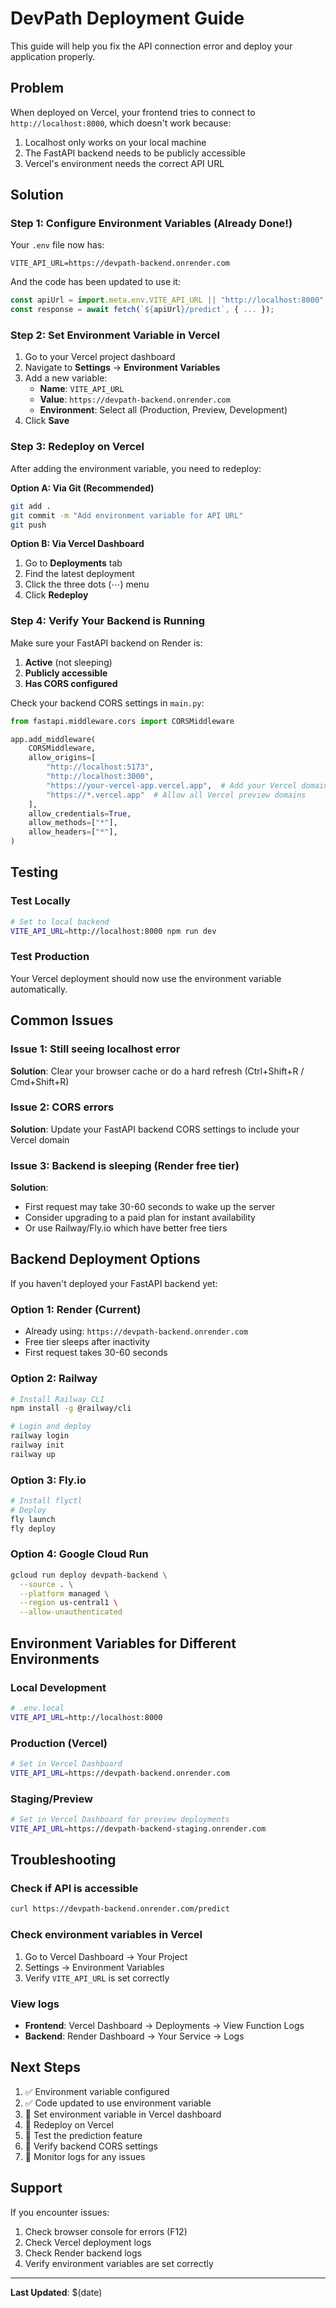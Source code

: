 # DevPath Deployment Guide

This guide will help you fix the API connection error and deploy your application properly.

## Problem

When deployed on Vercel, your frontend tries to connect to `http://localhost:8000`, which doesn't work because:
1. Localhost only works on your local machine
2. The FastAPI backend needs to be publicly accessible
3. Vercel's environment needs the correct API URL

## Solution

### Step 1: Configure Environment Variables (Already Done!)

Your `.env` file now has:
```
VITE_API_URL=https://devpath-backend.onrender.com
```

And the code has been updated to use it:
```javascript
const apiUrl = import.meta.env.VITE_API_URL || "http://localhost:8000";
const response = await fetch(`${apiUrl}/predict`, { ... });
```

### Step 2: Set Environment Variable in Vercel

1. Go to your Vercel project dashboard
2. Navigate to **Settings** → **Environment Variables**
3. Add a new variable:
   - **Name**: `VITE_API_URL`
   - **Value**: `https://devpath-backend.onrender.com`
   - **Environment**: Select all (Production, Preview, Development)
4. Click **Save**

### Step 3: Redeploy on Vercel

After adding the environment variable, you need to redeploy:

**Option A: Via Git (Recommended)**
```bash
git add .
git commit -m "Add environment variable for API URL"
git push
```

**Option B: Via Vercel Dashboard**
1. Go to **Deployments** tab
2. Find the latest deployment
3. Click the three dots (⋯) menu
4. Click **Redeploy**

### Step 4: Verify Your Backend is Running

Make sure your FastAPI backend on Render is:
1. **Active** (not sleeping)
2. **Publicly accessible**
3. **Has CORS configured**

Check your backend CORS settings in `main.py`:
```python
from fastapi.middleware.cors import CORSMiddleware

app.add_middleware(
    CORSMiddleware,
    allow_origins=[
        "http://localhost:5173",
        "http://localhost:3000",
        "https://your-vercel-app.vercel.app",  # Add your Vercel domain
        "https://*.vercel.app"  # Allow all Vercel preview domains
    ],
    allow_credentials=True,
    allow_methods=["*"],
    allow_headers=["*"],
)
```

## Testing

### Test Locally
```bash
# Set to local backend
VITE_API_URL=http://localhost:8000 npm run dev
```

### Test Production
Your Vercel deployment should now use the environment variable automatically.

## Common Issues

### Issue 1: Still seeing localhost error
**Solution**: Clear your browser cache or do a hard refresh (Ctrl+Shift+R / Cmd+Shift+R)

### Issue 2: CORS errors
**Solution**: Update your FastAPI backend CORS settings to include your Vercel domain

### Issue 3: Backend is sleeping (Render free tier)
**Solution**:
- First request may take 30-60 seconds to wake up the server
- Consider upgrading to a paid plan for instant availability
- Or use Railway/Fly.io which have better free tiers

## Backend Deployment Options

If you haven't deployed your FastAPI backend yet:

### Option 1: Render (Current)
- Already using: `https://devpath-backend.onrender.com`
- Free tier sleeps after inactivity
- First request takes 30-60 seconds

### Option 2: Railway
```bash
# Install Railway CLI
npm install -g @railway/cli

# Login and deploy
railway login
railway init
railway up
```

### Option 3: Fly.io
```bash
# Install flyctl
# Deploy
fly launch
fly deploy
```

### Option 4: Google Cloud Run
```bash
gcloud run deploy devpath-backend \
  --source . \
  --platform managed \
  --region us-central1 \
  --allow-unauthenticated
```

## Environment Variables for Different Environments

### Local Development
```bash
# .env.local
VITE_API_URL=http://localhost:8000
```

### Production (Vercel)
```bash
# Set in Vercel Dashboard
VITE_API_URL=https://devpath-backend.onrender.com
```

### Staging/Preview
```bash
# Set in Vercel Dashboard for preview deployments
VITE_API_URL=https://devpath-backend-staging.onrender.com
```

## Troubleshooting

### Check if API is accessible
```bash
curl https://devpath-backend.onrender.com/predict
```

### Check environment variables in Vercel
1. Go to Vercel Dashboard → Your Project
2. Settings → Environment Variables
3. Verify `VITE_API_URL` is set correctly

### View logs
- **Frontend**: Vercel Dashboard → Deployments → View Function Logs
- **Backend**: Render Dashboard → Your Service → Logs

## Next Steps

1. ✅ Environment variable configured
2. ✅ Code updated to use environment variable
3. 🔲 Set environment variable in Vercel dashboard
4. 🔲 Redeploy on Vercel
5. 🔲 Test the prediction feature
6. 🔲 Verify backend CORS settings
7. 🔲 Monitor logs for any issues

## Support

If you encounter issues:
1. Check browser console for errors (F12)
2. Check Vercel deployment logs
3. Check Render backend logs
4. Verify environment variables are set correctly

---

**Last Updated**: $(date)
